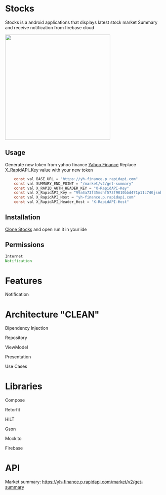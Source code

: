 # Stocks
Stocks is a android applications that displays latest stock market Summary and receive notification from firebase cloud

<img src="https://github.com/yowee/Stocks/assets/14086636/66b560c0-538c-454f-9034-734e2c94ca2d" width="340"/>



## Usage 
Generate new token from yahoo finance [Yahoo Finance](https://rapidapi.com/apidojo/api/yh-finance/)
Replace X_RapidAPI_Key value with your new token
```java
    const val BASE_URL = "https://yh-finance.p.rapidapi.com"
    const val SUMMARY_END_POINT = "/market/v2/get-summary"
    const val X_RAPID_AUTH_HEADER_KEY = "X-RapidAPI-Key"
    const val X_RapidAPI_Key = "99a4a73f35mshf573f9010bbd471p11c740jsnb30186cbb1e0"
    const val X_RapidAPI_Host = "yh-finance.p.rapidapi.com"
    const val X_RapidAPI_Header_Host = "X-RapidAPI-Host"
```
## Installation

[Clone Stocks](https://github.com/yowee/Stocks) and open run it in your ide


## Permissions


```java
Internet
Notification
```



# Features
Notification

# Architecture **"CLEAN"**
Dipendency Injection

Repository

ViewModel

Presentation

Use Cases

# Libraries

Compose

Retorfit

HILT

Gson

Mockito

Firebase

# API

Market summary: https://yh-finance.p.rapidapi.com/market/v2/get-summary
